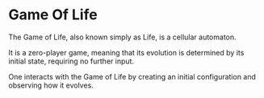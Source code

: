 # Game Of Life
The Game of Life, also known simply as Life, is a cellular automaton.

It is a zero-player game, meaning that its evolution is determined by its initial state, requiring no further input.

One interacts with the Game of Life by creating an initial configuration and observing how it evolves.

